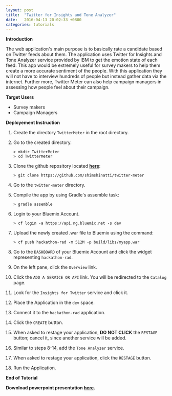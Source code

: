 ```yaml
---
layout: post
title:  "Twitter for Insights and Tone Analyzer"
date:   2016-04-13 20:02:33 +0800
categories: tutorials
---
```


**Introduction**

The web application's main purpose is to basically rate a candidate based on Twitter feeds about them. The application uses Twitter for Insights and Tone Analyzer service provided by IBM to get the emotion state of each feed. This app would be extremely useful for survey makers to help them create a more accurate sentiment of the people. With this application they will not have to interview hundreds of people but instead gather data via the internet. Further more, Twitter Meter can also help campaign managers in assessing how people feel about their campaign.

**Target Users**

- Survey makers
- Campaign Managers

**Deployement Instruction**

1. Create the directory `TwitterMeter` in the root directory. 

2. Go to the created directory.

	```text
	> mkdir TwitterMeter
	> cd TwitterMeter
	```

3. Clone the github repository located **[here](https://github.com/shimshinatti/twitter-meter)**:

	```text
	> git clone https://github.com/shimshinatti/twitter-meter
	```

4. Go to the `twitter-meter` directory.

5. Compile the app by using Gradle's assemble task:

	```text
	> gradle assemble
	```

6. Login to your Bluemix Account.
	
	```text
	> cf login -a https://api.ng.bluemix.net -s dev
	```

7. Upload the newly created .war file to Bluemix using the command:

	```text
	> cf push hackathon-rad -m 512M -p build/libs/myapp.war
	```

8. Go to the `DASHBOARD` of your Bluemix Account and click the widget representing `hackathon-rad`.

9. On the left pane, click the `Overview` link. 
	
10. Click the `ADD A SERVICE OR API` link.  You will be redirected to the `Catalog` page. 

11. Look for the `Insights for Twitter` service and click it.
 
12. Place the Application in the `dev` space.   

13. Connect it to the `hackathon-rad` application. 

14. Click the `CREATE` button.

15. When asked to restage your application, **DO NOT CLICK** the `RESTAGE` button; cancel it, since another service will be added.

16. Similar to steps 8-14, add the `Tone Analyzer` service.

17. When asked to restage your application, click the `RESTAGE` button. 

18. Run the Application. 

**End of Tutorial**

**Download powerpoint presentation [here][presentation].**

[presentation]: https://drive.google.com/open?id=1kIrXx_kfiLS1XsChy8P760Gim7DxGs6TQcWHTXvuUIU

